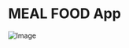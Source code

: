 # MEAL FOOD App
 ![Image](https://github.com/user-attachments/assets/8999a015-cd81-43ac-806d-b6cfa6ace339)

